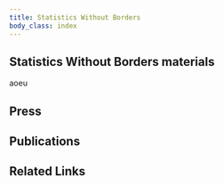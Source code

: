 ```yaml
---
title: Statistics Without Borders
body_class: index
---
```


## Statistics Without Borders materials
aoeu

## Press

## Publications

## Related Links
